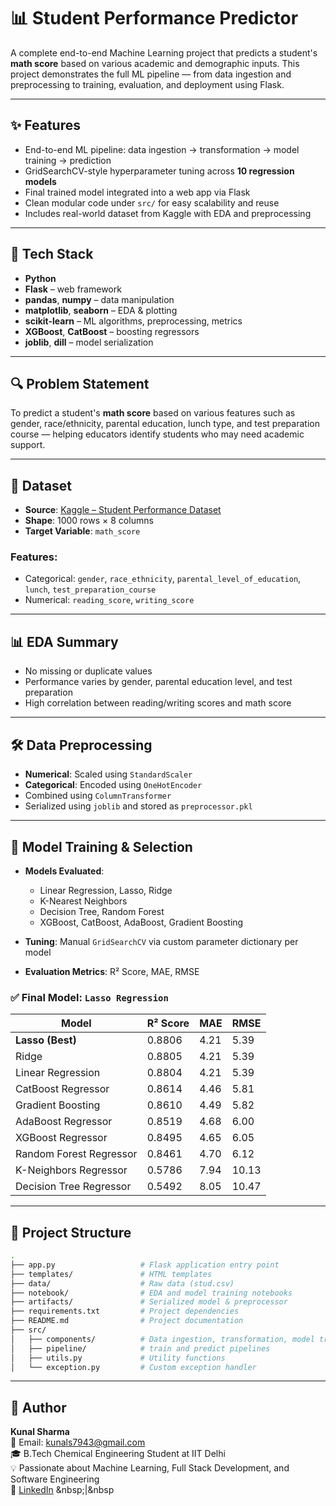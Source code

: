 # 📊 Student Performance Predictor

A complete end-to-end Machine Learning project that predicts a student's **math score** based on various academic and demographic inputs. This project demonstrates the full ML pipeline — from data ingestion and preprocessing to training, evaluation, and deployment using Flask.

---

## ✨ Features

- End-to-end ML pipeline: data ingestion → transformation → model training → prediction
- GridSearchCV-style hyperparameter tuning across **10 regression models**
- Final trained model integrated into a web app via Flask
- Clean modular code under `src/` for easy scalability and reuse
- Includes real-world dataset from Kaggle with EDA and preprocessing

---

## 🧰 Tech Stack

- **Python**
- **Flask** – web framework
- **pandas**, **numpy** – data manipulation
- **matplotlib**, **seaborn** – EDA & plotting
- **scikit-learn** – ML algorithms, preprocessing, metrics
- **XGBoost**, **CatBoost** – boosting regressors
- **joblib**, **dill** – model serialization

---

## 🔍 Problem Statement

To predict a student's **math score** based on various features such as gender, race/ethnicity, parental education, lunch type, and test preparation course — helping educators identify students who may need academic support.

---

## 📁 Dataset

- **Source**: [Kaggle – Student Performance Dataset](https://www.kaggle.com/datasets/spscientist/students-performance-in-exams)
- **Shape**: 1000 rows × 8 columns
- **Target Variable**: `math_score`

### Features:
- Categorical: `gender`, `race_ethnicity`, `parental_level_of_education`, `lunch`, `test_preparation_course`
- Numerical: `reading_score`, `writing_score`

---

## 📊 EDA Summary

- No missing or duplicate values
- Performance varies by gender, parental education level, and test preparation
- High correlation between reading/writing scores and math score

---

## 🛠️ Data Preprocessing

- **Numerical**: Scaled using `StandardScaler`
- **Categorical**: Encoded using `OneHotEncoder`
- Combined using `ColumnTransformer`
- Serialized using `joblib` and stored as `preprocessor.pkl`

---

## 🤖 Model Training & Selection

- **Models Evaluated**:
  - Linear Regression, Lasso, Ridge
  - K-Nearest Neighbors
  - Decision Tree, Random Forest
  - XGBoost, CatBoost, AdaBoost, Gradient Boosting

- **Tuning**: Manual `GridSearchCV` via custom parameter dictionary per model
- **Evaluation Metrics**: R² Score, MAE, RMSE

### ✅ Final Model: `Lasso Regression`

| Model                     | R² Score | MAE     | RMSE    |
|--------------------------|----------|---------|---------|
| **Lasso (Best)**         | 0.8806   | 4.21    | 5.39    |
| Ridge                    | 0.8805   | 4.21    | 5.39    |
| Linear Regression        | 0.8804   | 4.21    | 5.39    |
| CatBoost Regressor       | 0.8614   | 4.46    | 5.81    |
| Gradient Boosting        | 0.8610   | 4.49    | 5.82    |
| AdaBoost Regressor       | 0.8519   | 4.68    | 6.00    |
| XGBoost Regressor        | 0.8495   | 4.65    | 6.05    |
| Random Forest Regressor  | 0.8461   | 4.70    | 6.12    |
| K-Neighbors Regressor    | 0.5786   | 7.94    | 10.13   |
| Decision Tree Regressor  | 0.5492   | 8.05    | 10.47   |

---

## 🧠 Project Structure

```bash
.
├── app.py                   # Flask application entry point
├── templates/               # HTML templates
├── data/                    # Raw data (stud.csv)
├── notebook/                # EDA and model training notebooks
├── artifacts/               # Serialized model & preprocessor
├── requirements.txt         # Project dependencies
├── README.md                # Project documentation
├── src/
│   ├── components/          # Data ingestion, transformation, model training
│   ├── pipeline/            # train and predict pipelines
│   ├── utils.py             # Utility functions
│   └── exception.py         # Custom exception handler

```
---

## 👤 Author

**Kunal Sharma** <br>
📧 Email: [kunals7943@gmail.com](mailto:kunals7943@gmail.com) <br>
🎓 B.Tech Chemical Engineering Student at IIT Delhi <br>
💡 Passionate about Machine Learning, Full Stack Development, and Software Engineering <br>
🔗 [LinkedIn]([https://www.linkedin.com/in/YOUR-USERNAME](https://www.linkedin.com/in/kunal-sharma-112010263/)) &nbsp;|&nbsp